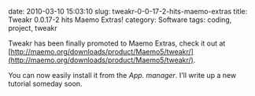 date: 2010-03-10 15:03:10
slug: tweakr-0-0-17-2-hits-maemo-extras
title: Tweakr 0.0.17-2 hits Maemo Extras!
category: Software
tags: coding, project, tweakr

Tweakr has been finally promoted to Maemo Extras, check it out at
[http://maemo.org/downloads/product/Maemo5/tweakr/](http://maemo.org/downloads/product/Maemo5/tweakr/).

You can now easily install it from the _App. manager_. I'll write up a new
tutorial someday soon.
